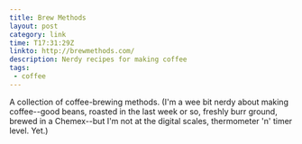 ```yaml
---
title: Brew Methods
layout: post
category: link
time: T17:31:29Z
linkto: http://brewmethods.com/
description: Nerdy recipes for making coffee 
tags:
 - coffee
---
```


A collection of coffee-brewing methods. (I'm a wee bit nerdy about making coffee--good beans, roasted in the last week or so, freshly burr ground, brewed in a Chemex--but I'm not at the digital scales, thermometer 'n' timer level. Yet.)

